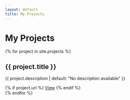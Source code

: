```yaml
---
layout: default
title: My Projects
---
```

# My Projects

<div class="project-list">
  {% for project in site.projects %}
    <div class="project">
      <h2>{{ project.title }}</h2>
      <p>{{ project.description | default: "No description available" }}</p>
      {% if project.url %}
        <a href="{{ project.url }}">View</a>
      {% endif %}
    </div>
  {% endfor %}
</div>